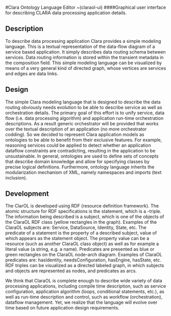 
#Clara Ontology Language Editor ~(claraol-ui)
####Graphical user interface for describing CLARA data processing application details.

Description
-----------
To describe data processing application Clara provides a simple modeling language. This is a textual representation of the data-flow diagram of a service based application. It simply describes data routing schema between services. Data routing information is stored within the transient metadata in the composition field. This simple modeling language can be visualized by means of a very general kind of directed graph, whose vertices are services and edges are data links.

Design
------
The simple Clara modeling language that is designed to describe the data routing obviously needs evolution to be able to describe service as well as orchestration details. The primary goal of this effort is to unify service, data flow (i.e. data processing algorithm) and application run-time orchestration descriptions. As a result generic orchestrator will be provided that works over the textual description of an application (no more orchestrator codding).
So we decided to represent Clara application models as ontologies to be able to benefit from their exclusive features. For example, reasoning services could be applied to detect whether an application dataflow constraints are contradicting, resulting in the application to be unsustainable. In general, ontologies are used to define sets of concepts that describe domain knowledge and allow for specifying classes by precise logical definitions.   Furthermore, ontology language inherits the modularization mechanism of XML, namely namespaces and imports (text inclusion).

Development
-----------
The ClarOL is developed using RDF (resource definition framework). The atomic structure for RDF specifications is the statement, which is a <subject predicate object>-triple. The information being described is a subject, which is one of the objects of the ClaraOL  RDF class (yellow rectangles in the graph). Examples of the ClaraOL subjects are: Service, DataSource, Identity, State, etc.
The predicate of a statement is the property of a described subject, value of which appears as the statement object. The property value can be a resource (such as another ClaraOL class object) as well as for example a literal value (a string, e.g. a name). Predicates are presented as blue or green rectangles on the ClaraOL node-arch diagram. Examples of ClaraOL predicates are: hasIdentity, needsConfiguration, hasEngine, hasState, etc.
RDF triples can be visualized as a directed labeled graph, in which subjects and objects are represented as nodes, and predicates as arcs.

We think that ClaraOL is complete enough to describe wide variety of data processing applications, including compile time description, such as service configuration, application algorithm (loops, conditional statements, etc.), as well as run-time description and control, such as workflow (orchestration), dataflow management. Yet, we realize that the language will evolve over time based on future application design requirements.
